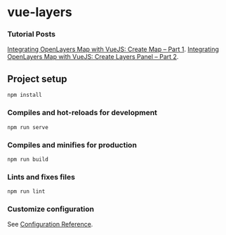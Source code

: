 # vue-layers

### Tutorial Posts
[Integrating OpenLayers Map with VueJS: Create Map – Part 1](https://spatial-dev.guru/2022/02/20/integrating-openlayers-map-with-vuejs-create-map-part-1/).
[Integrating OpenLayers Map with VueJS: Create Layers Panel – Part 2](https://spatial-dev.guru/2022/06/02/integrating-openlayers-map-with-vuejs-create-layers-panel-part-2/).

## Project setup
```
npm install
```

### Compiles and hot-reloads for development
```
npm run serve
```

### Compiles and minifies for production
```
npm run build
```

### Lints and fixes files
```
npm run lint
```

### Customize configuration
See [Configuration Reference](https://cli.vuejs.org/config/).
